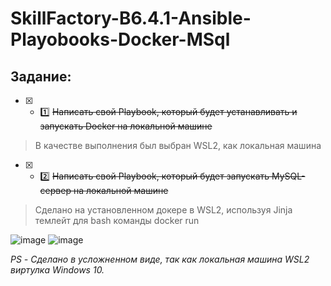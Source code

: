 # SkillFactory-B6.4.1-Ansible-Playobooks-Docker-MSql

## Задание:

* [x] - :one:  ~~Написать свой Playbook, который будет устанавливать и запускать Docker на локальной машине~~

> В качестве выполнения был выбран WSL2, как локальная машина

* [x] - :two:  ~~Написать свой Playbook, который будет запускать MySQL-сервер на локальной машине~~

> Сделано на установленном докере в WSL2, используя Jinja  темлейт для bash команды docker run

![image](https://db3pap003files.storage.live.com/y4muMy21Je4NQpMw21pmWMsdgC2SNI1WkJm6QSpihnmeMnorQTu8m0UMZbDEYAIp9Po1KDi_YUIh5Eelvum-ZMWvo2TSGb19G_ThyqH-DUmevanLokyvplWZtWD9fVghsXHKRbdjuPTk8oMpdYKcXcefGHBPddu9OFdfe_y1hNfLK7gwc8bmy65ND6UxzqtmjWGEv9OXmy2mFSAO0y_WEu5Ug/Ansible_WSL2_1.jpg?psid=1&width=1409&height=802)
![image](https://db3pap003files.storage.live.com/y4meEP357SEgLaFoZDgbgEzhhqh5fnG2eijC8oaag8e1603IPBdu5Qi1dX4lDZmhUelSKihAdb9KYHI03g5f6nDvWXrukEvf_E9BxWFpIVbm9I5NoosQKw20kfXFaBI7PNbbEOameNTVhlYxyPWY6mIMVFghMYdTeG8EgIiyTt_b_DIRRle5x_JPMj7PTmAIOm-jcF5McrVbJjIZC3JrUcrgA/Ansible_WSL2_2.jpg?psid=1&width=1503&height=767)


*PS - Сделано в усложненном виде, так как локальная машина WSL2 виртулка Windows 10.*
